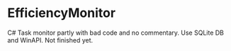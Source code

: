 # EfficiencyMonitor
C# Task monitor partly with bad code and no commentary. Use SQLite DB and WinAPI. Not finished yet.
